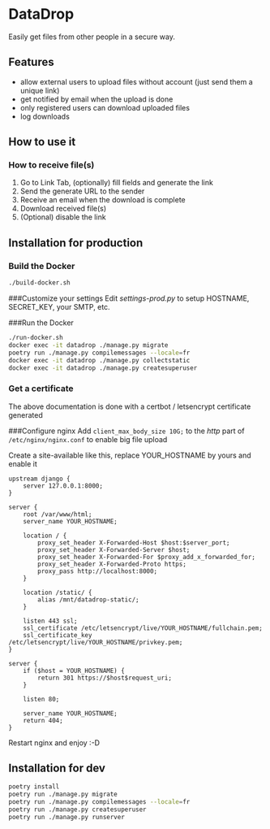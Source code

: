 # DataDrop
Easily get files from other people in a secure way.

## Features
- allow external users to upload files without account (just send them a unique link)
- get notified by email when the upload is done
- only registered users can download uploaded files
- log downloads

## How to use it
### How to receive file(s)
1. Go to Link Tab, (optionally) fill fields and generate the link
2. Send the generate URL to the sender
3. Receive an email when the download is complete
4. Download received file(s)
5. (Optional) disable the link

## Installation for production
### Build the Docker
```bash
./build-docker.sh
```

###Customize your settings 
Edit *settings-prod.py* to setup HOSTNAME, SECRET_KEY, your SMTP, etc.

###Run the Docker
```bash
./run-docker.sh
docker exec -it datadrop ./manage.py migrate
poetry run ./manage.py compilemessages --locale=fr
docker exec -it datadrop ./manage.py collectstatic
docker exec -it datadrop ./manage.py createsuperuser
```

### Get a certificate
The above documentation is done with a certbot / letsencrypt certificate generated

###Configure nginx
Add `client_max_body_size 10G;` to the *http* part of `/etc/nginx/nginx.conf` to enable big file upload

Create a site-available like this, replace YOUR_HOSTNAME by yours and enable it
```nginx
upstream django {
	server 127.0.0.1:8000;
}

server {
	root /var/www/html;
	server_name YOUR_HOSTNAME;

	location / {
		proxy_set_header X-Forwarded-Host $host:$server_port;
		proxy_set_header X-Forwarded-Server $host;
		proxy_set_header X-Forwarded-For $proxy_add_x_forwarded_for;
		proxy_set_header X-Forwarded-Proto https;
		proxy_pass http://localhost:8000;
	}

	location /static/ {
		alias /mnt/datadrop-static/;
	}

	listen 443 ssl;
	ssl_certificate /etc/letsencrypt/live/YOUR_HOSTNAME/fullchain.pem;
	ssl_certificate_key /etc/letsencrypt/live/YOUR_HOSTNAME/privkey.pem;
}

server {
	if ($host = YOUR_HOSTNAME) {
		return 301 https://$host$request_uri;
	}

	listen 80;

	server_name YOUR_HOSTNAME;
	return 404;
}
```
Restart nginx and enjoy :-D


## Installation for dev
```bash
poetry install
poetry run ./manage.py migrate
poetry run ./manage.py compilemessages --locale=fr
poetry run ./manage.py createsuperuser
poetry run ./manage.py runserver
```
